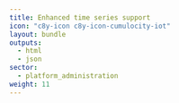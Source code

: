 ```yaml
---
title: Enhanced time series support
icon: "c8y-icon c8y-icon-cumulocity-iot"
layout: bundle
outputs:
  - html
  - json
sector:
  - platform_administration
weight: 11
---
```

